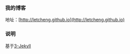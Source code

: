 ### 我的博客

地址：[http://letcheng.github.io](http://letcheng.github.io)

### 说明

基于[3-Jekyll](https://github.com/P233/3-Jekyll)
